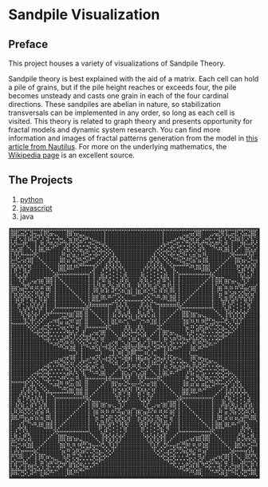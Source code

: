 # Sandpile Visualization

## Preface

This project houses a variety of visualizations of Sandpile Theory. 

Sandpile theory is best explained with the aid of a matrix. Each cell can hold a pile of grains, but if the pile height reaches or exceeds four, the pile becomes unsteady and casts one grain in each of the four cardinal directions. These sandpiles are abelian in nature, so stabilization transversals can be implemented in any order, so long as each cell is visited. This theory is related to graph theory and presents opportunity for fractal models and dynamic system research. You can find more information and images of fractal patterns generation from the model in [this article from Nautilus](http://nautil.us/issue/23/dominoes/the-amazing-autotuning-sandpile). For more on the underlying mathematics, the [Wikipedia page](https://en.wikipedia.org/wiki/Abelian_sandpile_model) is an excellent source. 

## The Projects

1. [python](python/python.mdown)
1. [javascript](js/js.mdown)
1. java

![Sandpile Example](sandpileExample.png)